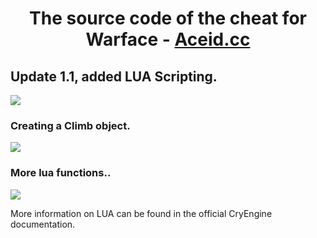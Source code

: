 <h1 align="center">The source code of the cheat for Warface - <a href="https://aceid.cc/" target="_blank">Aceid.cc</a> 

<h2 align="left">Update 1.1, added LUA Scripting.</h2>
<p align="left">
  <img src="https://sun9-49.userapi.com/impg/UgxBhIcHkdffNgURa_AdwXuGNfUuGsTMxzL69g/0DMpwyiYKJ0.jpg?size=474x252&quality=96&sign=f81f0b93c0200f4acbce5a47e4ab89b9&type=album">
</p>

<h3>Creating a Climb object.</h3>
<p align="left">
  <img src="https://sun2-9.userapi.com/impg/i_wVRCelJn8XahA_dkZsqbsWUAepjYDs8qcV4w/8-5MeRBEGxw.jpg?size=796x108&quality=96&sign=ffbbbd6d1d6d7d3c66904fa9e5dcf296&type=album">
</p>

<h3>More lua functions..</h3>
<p align="left">
  <img src="https://sun9-40.userapi.com/impg/lYTbJykd876h-zyMYRSWaTf1po3NZi-QClfWKw/rCI-QDMmvUU.jpg?size=601x535&quality=96&sign=093ab46b7961896a5bbd2b408dc76462&type=album">
</p>

More information on LUA can be found in the official CryEngine documentation.
